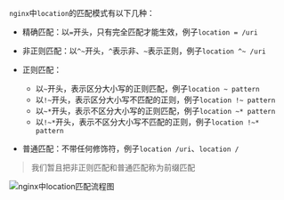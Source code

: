 `nginx`中`location`的匹配模式有以下几种：

* 精确匹配：以`=`开头，只有完全匹配才能生效，例子`location = /uri`
* 非正则匹配：以`^~`开头，`^`表示非、`~`表示正则，例子`location ^~ /uri`
* 正则匹配：
  * 以`~`开头，表示区分大小写的正则匹配，例子`location ~ pattern`
  * 以`!~`开头，表示区分大小写不匹配的正则，例子`location !~ pattern`
  * 以`~*`开头，表示不区分大小写的正则匹配，例子`location ~* pattern`
  * 以`!~*`开头，表示不区分大小写不匹配的正则，例子`location !~* pattern`

* 普通匹配：不带任何修饰符，例子`location /uri`、`location /`

> 我们暂且把非正则匹配和普通匹配称为前缀匹配

![nginx中location匹配流程图](https://gitee.com/clay-wangzhi/blogImg/raw/master/blogImg/nginx中location匹配流程图.png)